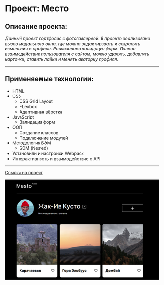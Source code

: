 # **Проект: Место**

## **Описание проекта:**

_Данный проект портфолио с фотогаллереей. В проекте реализовано вызов модального окна, где можно редактировать и сохранять изменения в профиле. Реализовано валидация форм. Полное взаимодействие пользователя с сайтом, можно удалять, добавлять карточки, ставить лайки и менять аваторку профиля._
___

## **Применяемые технологии:**

* HTML
* CSS
  * CSS Grid Layout
  * FLexbox
  * Адаптивная вёрстка
* JavaScript
  * Валидация форм
* ООП
  * Создание классов
  * Подключение модулей 
* Методология БЭМ
  * БЭМ (Nested)
* Установили и настроиои Webpack
* Интерактивность и взаимодействие с API
___

[Cсылка на проект](https://northsky-code.github.io/mesto/)

![Иллюстрация к проекту](https://github.com/NorthSky-code/mesto/blob/main/src/Mesto.png)
